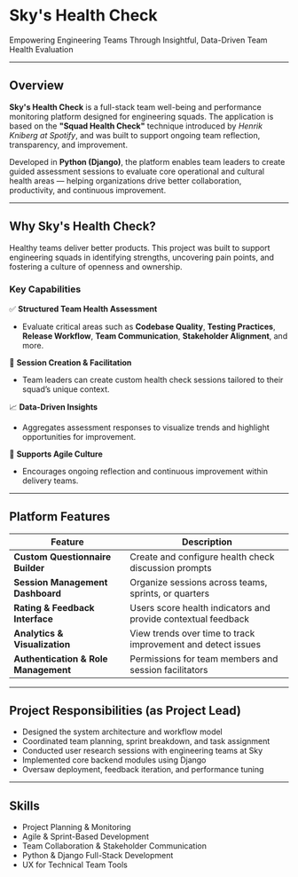 # **Sky's Health Check**

Empowering Engineering Teams Through Insightful, Data-Driven Team Health Evaluation

---

## **Overview**

**Sky's Health Check** is a full-stack team well-being and performance monitoring platform designed for engineering squads. The application is based on the **"Squad Health Check"** technique introduced by *Henrik Kniberg at Spotify*, and was built to support ongoing team reflection, transparency, and improvement.

Developed in **Python (Django)**, the platform enables team leaders to create guided assessment sessions to evaluate core operational and cultural health areas — helping organizations drive better collaboration, productivity, and continuous improvement.

---

## **Why Sky's Health Check?**

Healthy teams deliver better products. This project was built to support engineering squads in identifying strengths, uncovering pain points, and fostering a culture of openness and ownership.

### **Key Capabilities**

✅ **Structured Team Health Assessment**  
- Evaluate critical areas such as **Codebase Quality**, **Testing Practices**, **Release Workflow**, **Team Communication**, **Stakeholder Alignment**, and more.

📝 **Session Creation & Facilitation**  
- Team leaders can create custom health check sessions tailored to their squad’s unique context.

📈 **Data-Driven Insights**  
- Aggregates assessment responses to visualize trends and highlight opportunities for improvement.

🤝 **Supports Agile Culture**  
- Encourages ongoing reflection and continuous improvement within delivery teams.

---

## **Platform Features**

| Feature | Description |
|--------|-------------|
| **Custom Questionnaire Builder** | Create and configure health check discussion prompts |
| **Session Management Dashboard** | Organize sessions across teams, sprints, or quarters |
| **Rating & Feedback Interface** | Users score health indicators and provide contextual feedback |
| **Analytics & Visualization** | View trends over time to track improvement and detect issues |
| **Authentication & Role Management** | Permissions for team members and session facilitators |

---

## **Project Responsibilities (as Project Lead)**

- Designed the system architecture and workflow model  
- Coordinated team planning, sprint breakdown, and task assignment  
- Conducted user research sessions with engineering teams at Sky  
- Implemented core backend modules using Django  
- Oversaw deployment, feedback iteration, and performance tuning  

---

## **Skills**

- Project Planning & Monitoring  
- Agile & Sprint-Based Development  
- Team Collaboration & Stakeholder Communication  
- Python & Django Full-Stack Development  
- UX for Technical Team Tools  
